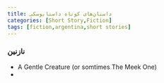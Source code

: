 ```yaml
---
title: داستان‌های کوتاه داستایوسکی
categories: [Short Story,Fiction]
tags: [fiction,argentina,short stories]
---
```


<style type="text/css"> 
@font-face { font-family: 'Roya'; src: url('../../roya.ttf'); } 
.px-1 {
    font-family: Roya; direction: rtl;
}
.px-1 p {
    font-size:1.5em;
}
</style> 

### نازنین
- A Gentle Creature (or somtimes The Meek One)
- 